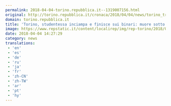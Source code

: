 ```yaml
---
permalink: 2018-04-04-torino.repubblica.it--1319007156.html
original: http://torino.repubblica.it/cronaca/2018/04/04/news/torino_travolto_dal_treno_dei_pendolari_alla_stazione_di_porta_susa-192918363/?rss
domain: torino.repubblica.it
title: 'Torino, studentessa inciampa e finisce sui binari: muore sotto gli occhi dei compagni a Porta Susa'
image: https://www.repstatic.it/content/localirep/img/rep-torino/2018/04/04/100110874-0b8f0d34-2ff7-45bd-bca7-a8aff319f86f.jpg
date: 2018-04-04 14:27:29
category: news
translations: 
 - 'en'
 - 'es'
 - 'de'
 - 'ru'
 - 'ja'
 - 'fr'
 - 'zh-CN'
 - 'zh-TW'
 - 'ar'
 - 'pt'
 - 'hy'
---
```


